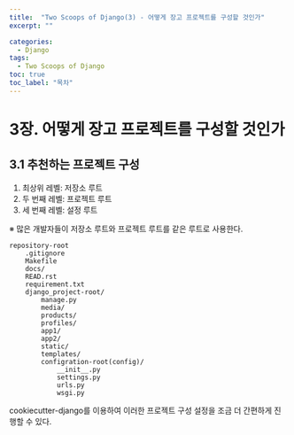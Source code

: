 ```yaml
---
title:  "Two Scoops of Django(3) - 어떻게 장고 프로젝트를 구성할 것인가"
excerpt: ""

categories:
  - Django
tags:
  - Two Scoops of Django
toc: true
toc_label: "목차"
---
```


# 3장. 어떻게 장고 프로젝트를 구성할 것인가

## 3.1 추천하는 프로젝트 구성

1. 최상위 레벨: 저장소 루트
2. 두 번째 레벨: 프로젝트 루트
3. 세 번째 레벨: 설정 루트

※ 많은 개발자들이 저장소 루트와 프로젝트 루트를 같은 루트로 사용한다.

```
repository-root
    .gitignore
    Makefile
    docs/
    READ.rst
    requirement.txt
    django_project-root/
        manage.py
        media/
        products/
        profiles/
        app1/
        app2/
        static/
        templates/
        configration-root(config)/
            __init__.py
            settings.py
            urls.py
            wsgi.py
```

cookiecutter-django를 이용하여 이러한 프로젝트 구성 설정을 조금 더 간편하게 진행할 수 있다.